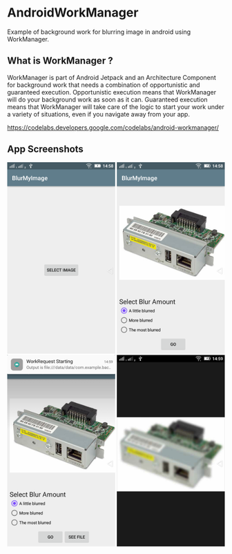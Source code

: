 # AndroidWorkManager
Example of background work for blurring image in android using WorkManager.

## What is WorkManager ?
WorkManager is part of Android Jetpack and an Architecture Component for background work that needs a combination of opportunistic and guaranteed execution. Opportunistic execution means that WorkManager will do your background work as soon as it can. Guaranteed execution means that WorkManager will take care of the logic to start your work under a variety of situations, even if you navigate away from your app.

https://codelabs.developers.google.com/codelabs/android-workmanager/

## App Screenshots
<img src="Screenshots/AndroidWorkManager-1.png" width="250"> <img src="Screenshots/AndroidWorkManager-2.png" width="250"> <img src="Screenshots/AndroidWorkManager-3.png" width="250"> <img src="Screenshots/AndroidWorkManager-4.png" width="250">